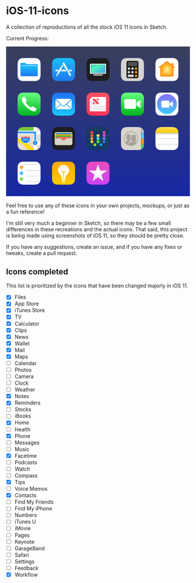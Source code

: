 # iOS-11-icons
A collection of reproductions of all the stock iOS 11 icons in Sketch.

Current Progress:

![](https://github.com/nateansel/iOS-11-icons/blob/master/Icons.png)

Feel free to use any of these icons in your own projects, mockups, or just as a fun reference!

I'm still very much a beginner in Sketch, so there may be a few small differences in these recreations and the actual icons. That said, this project is being made using screenshots of iOS 11, so they should be pretty close.

If you have any suggestions, create an issue, and if you have any fixes or tweaks, create a pull request.


## Icons completed
This list is prioritized by the icons that have been changed majorly in iOS 11. 

- [x] Files
- [x] App Store
- [x] iTunes Store
- [x] TV
- [x] Calculator
- [x] Clips
- [x] News
- [x] Wallet
- [x] Mail
- [x] Maps
- [ ] Calendar
- [ ] Photos
- [ ] Camera
- [ ] Clock
- [ ] Weather
- [x] Notes
- [x] Reminders
- [ ] Stocks
- [ ] iBooks
- [x] Home
- [ ] Health
- [x] Phone
- [ ] Messages
- [ ] Music
- [x] Facetime
- [ ] Podcasts
- [ ] Watch
- [ ] Compass
- [x] Tips
- [ ] Voice Memos
- [x] Contacts
- [ ] Find My Friends
- [ ] Find My iPhone
- [ ] Numbers
- [ ] iTunes U
- [ ] iMovie
- [ ] Pages
- [ ] Keynote
- [ ] GarageBand
- [ ] Safari
- [ ] Settings
- [ ] Feedback
- [x] Workflow
